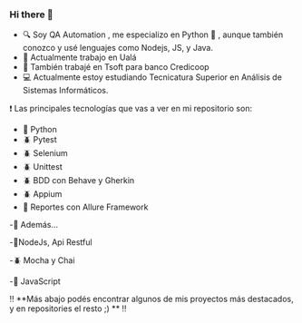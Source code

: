  ### Hi there 👋


  - :mag: Soy QA Automation , me especializo en Python :snake: , aunque también conozco y usé lenguajes como Nodejs, JS, y Java.
  - :office: Actualmente trabajo en Ualá
  - :office: También trabajé en Tsoft para banco Credicoop
  - :computer: Actualmente estoy estudiando Tecnicatura Superior en Análisis de Sistemas Informáticos.


  :heavy_exclamation_mark: Las principales tecnologías que vas a ver en mi repositorio son:

  - :snake: Python
  - :beetle: Pytest
  - :beetle: Selenium
  - :beetle: Unittest
  - :beetle: BDD con Behave y Gherkin
  - :beetle: Appium
  - :open_file_folder: Reportes con Allure Framework
  
-:red_circle: Además...
      
-:space_invader:NodeJs, Api Restful

-:beetle: Mocha y Chai

-:space_invader: JavaScript

:bangbang: **Más abajo podés encontrar algunos de mis proyectos más destacados, y en repositories el resto ;) ** :bangbang:
  

  
